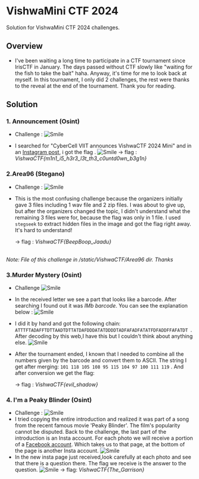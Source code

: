 # VishwaMini CTF 2024


Solution for VishwaMini CTF 2024 challenges.

<!--more-->
## Overview

- I've been waiting a long time to participate in a CTF tournament since IrisCTF in January. The days passed without CTF slowly like "waiting for the fish to take the bait" haha. Anyway, it's time for me to look back at myself. In this tournament, I only did 2 challenges, the rest were thanks to the reveal at the end of the tournament. Thank you for reading.
## Solution

### 1. Announcement (Osint)
- Challenge : 
![Smile](/VishwaCTF/Announcement/Announcement.png)

- I searched for "CyberCell VIIT announces VishwaCTF 2024 Mini" and in an [Instagram post](https://www.instagram.com/reel/C2txmkqLVJn/), i got the flag . 
![Smile](/VishwaCTF/Announcement/flag1.png)
    -> flag : *VishwaCTF{m1n1_i5_h3r3_l3t_th3_c0untd0wn_b3g1n}*

### 2.Area96 (Stegano)
- Challenge : 
![Smile](/VishwaCTF/Area96/Area96.png)
- This is the most confusing challenge because the organizers initially gave 3 files including 1 wav file and 2 zip files. I was about to give up, but after the organizers changed the topic, I didn't understand what the remaining 3 files were for, because the flag was only in 1 file. I used `stegseek` to extract hidden files in the image and got the flag right away. It's hard to understand!

    -> flag : *VishwaCTF{BeepBoop_Jaadu}*

<br> *Note: File of this challenge in /static/VishwaCTF/Area96 dir. Thanks*
### 3.Murder Mystery (Osint)
- Challenge
![Smile](/VishwaCTF/MurderMistery/Murder-Mistery.png)
- In the received letter we see a part that looks like a barcode. After searching I found out it was *IMb barcode*. You can see the explanation below : 
![Smile](/VishwaCTF/MurderMistery/IMb-Barcode.png)
- I did it by hand and got the following chain: `ATTTFTADAFFTDTTAADTDTTATDAFDDDATATDDDDTADFAFADFATATFDFADDFFAFATDT `. 
<br>After decoding by this web,I have this but I couldn't think about anything else. 
![Smile](/VishwaCTF/MurderMistery/IMb-decode.png)
- After the tournament ended, I known that I needed to combine all the numbers given by the barcode and convert them to ASCII. The string I get after merging: `101 118 105 108 95 115 104 97 100 111 119` . And after conversion we get the flag:

    -> flag : *VishwaCTF{evil_shadow}*

### 4. I'm a Peaky Blinder (Osint)
- Challenge : 
![Smile](/VishwaCTF/PeakyBlinder/Peaky-Blinder.png)
- I tried copying the entire introduction and realized it was part of a song from the recent famous movie 'Peaky Blinder'. The film's popularity cannot be disputed.
Back to the challenge, the last part of the introduction is an Insta account. For each photo we will receive a portion of a [Facebook account](https://www.facebook.com/profile.php?id=61554610571803&mibextid=hIlR13). Which takes us to that page, at the bottom of the page is another Insta account. 
![Smile](/VishwaCTF/PeakyBlinder/PB-Insta.png)
- In the new insta page just received,look carefully at each photo and see that there is a question there. The flag we receive is the answer to the question.
![Smile](/VishwaCTF/PeakyBlinder/flag4.png)
    -> flag: *VishwaCTF{The_Garrison}*

